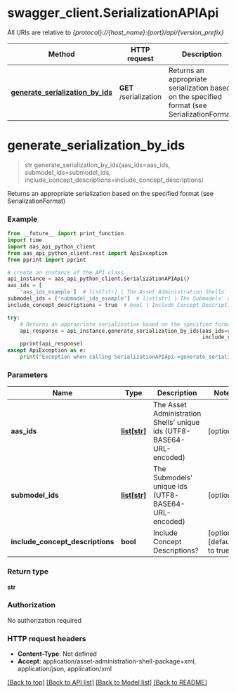 # swagger_client.SerializationAPIApi

All URIs are relative to *{protocol}://{host_name}:{port}/api/{version_prefix}*

Method | HTTP request | Description
------------- | ------------- | -------------
[**generate_serialization_by_ids**](SerializationAPIApi.md#generate_serialization_by_ids) | **GET** /serialization | Returns an appropriate serialization based on the specified format (see SerializationFormat)

# **generate_serialization_by_ids**
> str generate_serialization_by_ids(aas_ids=aas_ids, submodel_ids=submodel_ids, include_concept_descriptions=include_concept_descriptions)

Returns an appropriate serialization based on the specified format (see SerializationFormat)

### Example

```python
from __future__ import print_function
import time
import aas_api_python_client
from aas_api_python_client.rest import ApiException
from pprint import pprint

# create an instance of the API class
api_instance = aas_api_python_client.SerializationAPIApi()
aas_ids = [
    'aas_ids_example']  # list[str] | The Asset Administration Shells' unique ids (UTF8-BASE64-URL-encoded) (optional)
submodel_ids = ['submodel_ids_example']  # list[str] | The Submodels' unique ids (UTF8-BASE64-URL-encoded) (optional)
include_concept_descriptions = true  # bool | Include Concept Descriptions? (optional) (default to true)

try:
    # Returns an appropriate serialization based on the specified format (see SerializationFormat)
    api_response = api_instance.generate_serialization_by_ids(aas_ids=aas_ids, submodel_ids=submodel_ids,
                                                              include_concept_descriptions=include_concept_descriptions)
    pprint(api_response)
except ApiException as e:
    print("Exception when calling SerializationAPIApi->generate_serialization_by_ids: %s\n" % e)
```

### Parameters

Name | Type | Description  | Notes
------------- | ------------- | ------------- | -------------
 **aas_ids** | [**list[str]**](str.md)| The Asset Administration Shells&#x27; unique ids (UTF8-BASE64-URL-encoded) | [optional] 
 **submodel_ids** | [**list[str]**](str.md)| The Submodels&#x27; unique ids (UTF8-BASE64-URL-encoded) | [optional] 
 **include_concept_descriptions** | **bool**| Include Concept Descriptions? | [optional] [default to true]

### Return type

**str**

### Authorization

No authorization required

### HTTP request headers

 - **Content-Type**: Not defined
 - **Accept**: application/asset-administration-shell-package+xml, application/json, application/xml

[[Back to top]](#) [[Back to API list]](../README.md#documentation-for-api-endpoints) [[Back to Model list]](../README.md#documentation-for-models) [[Back to README]](../README.md)

